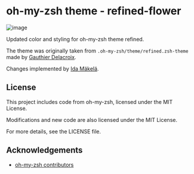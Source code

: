 # oh-my-zsh theme - refined-flower

![image](https://github.com/idaMakelaWork/ohmyzshtheme/assets/158064841/526ef326-5fcc-4a0c-bdd1-9f5f51490170)

Updated color and styling for oh-my-zsh theme refined.

The theme was originally taken from `.oh-my-zsh/theme/refined.zsh-theme` made by [Gauthier Delacroix](https://github.com/gdlx).

Changes implemented by [Ida Mäkelä](https://github.com/idamakela).


## License

This project includes code from oh-my-zsh, licensed under the MIT License.

Modifications and new code are also licensed under the MIT License.

For more details, see the LICENSE file.


## Acknowledgements

- [oh-my-zsh contributors](https://github.com/ohmyzsh/ohmyzsh)
